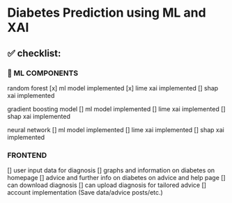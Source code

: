 # Diabetes Prediction using ML and XAI
## ✅ checklist:
### 🤖 ML COMPONENTS
random forest
[x] ml model implemented
[x] lime xai implemented
[] shap xai implemented

gradient boosting model
[] ml model implemented
[] lime xai implemented
[] shap xai implemented

neural network
[] ml model implemented
[] lime xai implemented
[] shap xai implemented

### FRONTEND
[] user input data for diagnosis
[] graphs and information on diabetes on homepage
[] advice and further info on diabetes on advice and help page
[] can download diagnosis
[] can upload diagnosis for tailored advice
[] account implementation (Save data/advice posts/etc.)


